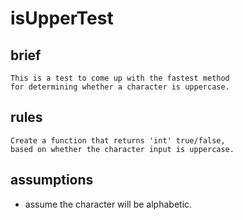 #	isUpperTest

## brief

	This is a test to come up with the fastest method
	for determining whether a character is uppercase.

## rules

	Create a function that returns 'int' true/false, 
	based on whether the character input is uppercase.

## assumptions

*	assume the character will be alphabetic.
